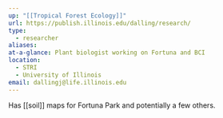 ```yaml
---
up: "[[Tropical Forest Ecology]]"
url: https://publish.illinois.edu/dalling/research/
type:
  - researcher
aliases: 
at-a-glance: Plant biologist working on Fortuna and BCI
location:
  - STRI
  - University of Illinois
email: dallingj@life.illinois.edu
---
```

Has [[soil]] maps for Fortuna Park and potentially a few others.